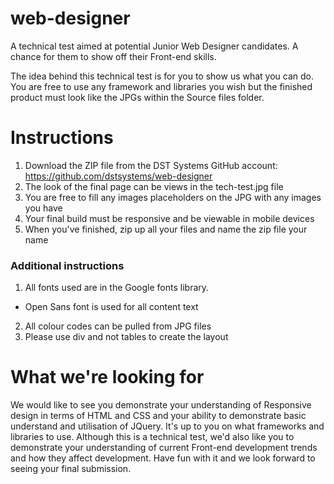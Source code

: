 # web-designer
A technical test aimed at potential Junior Web Designer candidates. A chance for them to show off their Front-end skills.

The idea behind this technical test is for you to show us what you can do. You are free to use any framework and libraries you wish but the finished product must look like the JPGs within the Source files folder.

# Instructions

1. Download the ZIP file from the DST Systems GitHub account: https://github.com/dstsystems/web-designer
2. The look of the final page can be views in the tech-test.jpg file
3. You are free to fill any images placeholders on the JPG with any images you have
4. Your final build must be responsive and be viewable in mobile devices
5. When you've finished, zip up all your files and name the zip file your name

### Additional instructions
1. All fonts used are in the Google fonts library.
  * Open Sans font is used for all content text
2. All colour codes can be pulled from JPG files
3. Please use div and not tables to create the layout

# What we're looking for

We would like to see you demonstrate your understanding of Responsive design in terms of HTML and CSS and your ability to demonstrate basic understand and utilisation of JQuery. It's up to you on what frameworks and libraries to use. Although this is a technical test, we'd also like you to demonstrate your understanding of current Front-end development trends and how they affect development. Have fun with it and we look forward to seeing your final submission.
